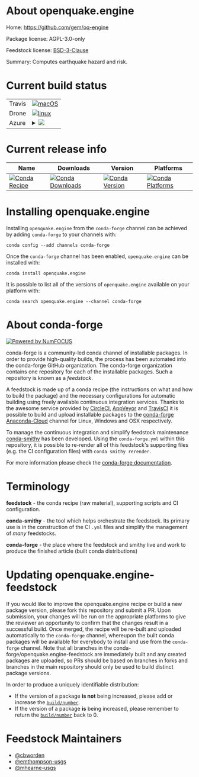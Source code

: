 About openquake.engine
======================

Home: https://github.com/gem/oq-engine

Package license: AGPL-3.0-only

Feedstock license: [BSD-3-Clause](https://github.com/conda-forge/openquake.engine-feedstock/blob/master/LICENSE.txt)

Summary: Computes earthquake hazard and risk.

Current build status
====================


<table><tr>
    <td>Travis</td>
    <td>
      <a href="https://travis-ci.com/conda-forge/openquake.engine-feedstock">
        <img alt="macOS" src="https://img.shields.io/travis/com/conda-forge/openquake.engine-feedstock/master.svg?label=macOS">
      </a>
    </td>
  </tr><tr>
    <td>Drone</td>
    <td>
      <a href="https://cloud.drone.io/conda-forge/openquake.engine-feedstock">
        <img alt="linux" src="https://img.shields.io/drone/build/conda-forge/openquake.engine-feedstock/master.svg?label=Linux">
      </a>
    </td>
  </tr>
    
  <tr>
    <td>Azure</td>
    <td>
      <details>
        <summary>
          <a href="https://dev.azure.com/conda-forge/feedstock-builds/_build/latest?definitionId=3138&branchName=master">
            <img src="https://dev.azure.com/conda-forge/feedstock-builds/_apis/build/status/openquake.engine-feedstock?branchName=master">
          </a>
        </summary>
        <table>
          <thead><tr><th>Variant</th><th>Status</th></tr></thead>
          <tbody><tr>
              <td>linux_64_python3.6.____cpython</td>
              <td>
                <a href="https://dev.azure.com/conda-forge/feedstock-builds/_build/latest?definitionId=3138&branchName=master">
                  <img src="https://dev.azure.com/conda-forge/feedstock-builds/_apis/build/status/openquake.engine-feedstock?branchName=master&jobName=linux&configuration=linux_64_python3.6.____cpython" alt="variant">
                </a>
              </td>
            </tr><tr>
              <td>linux_64_python3.7.____cpython</td>
              <td>
                <a href="https://dev.azure.com/conda-forge/feedstock-builds/_build/latest?definitionId=3138&branchName=master">
                  <img src="https://dev.azure.com/conda-forge/feedstock-builds/_apis/build/status/openquake.engine-feedstock?branchName=master&jobName=linux&configuration=linux_64_python3.7.____cpython" alt="variant">
                </a>
              </td>
            </tr><tr>
              <td>linux_64_python3.8.____cpython</td>
              <td>
                <a href="https://dev.azure.com/conda-forge/feedstock-builds/_build/latest?definitionId=3138&branchName=master">
                  <img src="https://dev.azure.com/conda-forge/feedstock-builds/_apis/build/status/openquake.engine-feedstock?branchName=master&jobName=linux&configuration=linux_64_python3.8.____cpython" alt="variant">
                </a>
              </td>
            </tr><tr>
              <td>linux_aarch64_python3.6.____cpython</td>
              <td>
                <a href="https://dev.azure.com/conda-forge/feedstock-builds/_build/latest?definitionId=3138&branchName=master">
                  <img src="https://dev.azure.com/conda-forge/feedstock-builds/_apis/build/status/openquake.engine-feedstock?branchName=master&jobName=linux&configuration=linux_aarch64_python3.6.____cpython" alt="variant">
                </a>
              </td>
            </tr><tr>
              <td>linux_aarch64_python3.7.____cpython</td>
              <td>
                <a href="https://dev.azure.com/conda-forge/feedstock-builds/_build/latest?definitionId=3138&branchName=master">
                  <img src="https://dev.azure.com/conda-forge/feedstock-builds/_apis/build/status/openquake.engine-feedstock?branchName=master&jobName=linux&configuration=linux_aarch64_python3.7.____cpython" alt="variant">
                </a>
              </td>
            </tr><tr>
              <td>linux_aarch64_python3.8.____cpython</td>
              <td>
                <a href="https://dev.azure.com/conda-forge/feedstock-builds/_build/latest?definitionId=3138&branchName=master">
                  <img src="https://dev.azure.com/conda-forge/feedstock-builds/_apis/build/status/openquake.engine-feedstock?branchName=master&jobName=linux&configuration=linux_aarch64_python3.8.____cpython" alt="variant">
                </a>
              </td>
            </tr><tr>
              <td>linux_ppc64le_python3.6.____cpython</td>
              <td>
                <a href="https://dev.azure.com/conda-forge/feedstock-builds/_build/latest?definitionId=3138&branchName=master">
                  <img src="https://dev.azure.com/conda-forge/feedstock-builds/_apis/build/status/openquake.engine-feedstock?branchName=master&jobName=linux&configuration=linux_ppc64le_python3.6.____cpython" alt="variant">
                </a>
              </td>
            </tr><tr>
              <td>linux_ppc64le_python3.7.____cpython</td>
              <td>
                <a href="https://dev.azure.com/conda-forge/feedstock-builds/_build/latest?definitionId=3138&branchName=master">
                  <img src="https://dev.azure.com/conda-forge/feedstock-builds/_apis/build/status/openquake.engine-feedstock?branchName=master&jobName=linux&configuration=linux_ppc64le_python3.7.____cpython" alt="variant">
                </a>
              </td>
            </tr><tr>
              <td>linux_ppc64le_python3.8.____cpython</td>
              <td>
                <a href="https://dev.azure.com/conda-forge/feedstock-builds/_build/latest?definitionId=3138&branchName=master">
                  <img src="https://dev.azure.com/conda-forge/feedstock-builds/_apis/build/status/openquake.engine-feedstock?branchName=master&jobName=linux&configuration=linux_ppc64le_python3.8.____cpython" alt="variant">
                </a>
              </td>
            </tr><tr>
              <td>osx_64_python3.6.____cpython</td>
              <td>
                <a href="https://dev.azure.com/conda-forge/feedstock-builds/_build/latest?definitionId=3138&branchName=master">
                  <img src="https://dev.azure.com/conda-forge/feedstock-builds/_apis/build/status/openquake.engine-feedstock?branchName=master&jobName=osx&configuration=osx_64_python3.6.____cpython" alt="variant">
                </a>
              </td>
            </tr><tr>
              <td>osx_64_python3.7.____cpython</td>
              <td>
                <a href="https://dev.azure.com/conda-forge/feedstock-builds/_build/latest?definitionId=3138&branchName=master">
                  <img src="https://dev.azure.com/conda-forge/feedstock-builds/_apis/build/status/openquake.engine-feedstock?branchName=master&jobName=osx&configuration=osx_64_python3.7.____cpython" alt="variant">
                </a>
              </td>
            </tr><tr>
              <td>osx_64_python3.8.____cpython</td>
              <td>
                <a href="https://dev.azure.com/conda-forge/feedstock-builds/_build/latest?definitionId=3138&branchName=master">
                  <img src="https://dev.azure.com/conda-forge/feedstock-builds/_apis/build/status/openquake.engine-feedstock?branchName=master&jobName=osx&configuration=osx_64_python3.8.____cpython" alt="variant">
                </a>
              </td>
            </tr><tr>
              <td>win_64_python3.6.____cpython</td>
              <td>
                <a href="https://dev.azure.com/conda-forge/feedstock-builds/_build/latest?definitionId=3138&branchName=master">
                  <img src="https://dev.azure.com/conda-forge/feedstock-builds/_apis/build/status/openquake.engine-feedstock?branchName=master&jobName=win&configuration=win_64_python3.6.____cpython" alt="variant">
                </a>
              </td>
            </tr><tr>
              <td>win_64_python3.7.____cpython</td>
              <td>
                <a href="https://dev.azure.com/conda-forge/feedstock-builds/_build/latest?definitionId=3138&branchName=master">
                  <img src="https://dev.azure.com/conda-forge/feedstock-builds/_apis/build/status/openquake.engine-feedstock?branchName=master&jobName=win&configuration=win_64_python3.7.____cpython" alt="variant">
                </a>
              </td>
            </tr><tr>
              <td>win_64_python3.8.____cpython</td>
              <td>
                <a href="https://dev.azure.com/conda-forge/feedstock-builds/_build/latest?definitionId=3138&branchName=master">
                  <img src="https://dev.azure.com/conda-forge/feedstock-builds/_apis/build/status/openquake.engine-feedstock?branchName=master&jobName=win&configuration=win_64_python3.8.____cpython" alt="variant">
                </a>
              </td>
            </tr>
          </tbody>
        </table>
      </details>
    </td>
  </tr>
</table>

Current release info
====================

| Name | Downloads | Version | Platforms |
| --- | --- | --- | --- |
| [![Conda Recipe](https://img.shields.io/badge/recipe-openquake.engine-green.svg)](https://anaconda.org/conda-forge/openquake.engine) | [![Conda Downloads](https://img.shields.io/conda/dn/conda-forge/openquake.engine.svg)](https://anaconda.org/conda-forge/openquake.engine) | [![Conda Version](https://img.shields.io/conda/vn/conda-forge/openquake.engine.svg)](https://anaconda.org/conda-forge/openquake.engine) | [![Conda Platforms](https://img.shields.io/conda/pn/conda-forge/openquake.engine.svg)](https://anaconda.org/conda-forge/openquake.engine) |

Installing openquake.engine
===========================

Installing `openquake.engine` from the `conda-forge` channel can be achieved by adding `conda-forge` to your channels with:

```
conda config --add channels conda-forge
```

Once the `conda-forge` channel has been enabled, `openquake.engine` can be installed with:

```
conda install openquake.engine
```

It is possible to list all of the versions of `openquake.engine` available on your platform with:

```
conda search openquake.engine --channel conda-forge
```


About conda-forge
=================

[![Powered by NumFOCUS](https://img.shields.io/badge/powered%20by-NumFOCUS-orange.svg?style=flat&colorA=E1523D&colorB=007D8A)](http://numfocus.org)

conda-forge is a community-led conda channel of installable packages.
In order to provide high-quality builds, the process has been automated into the
conda-forge GitHub organization. The conda-forge organization contains one repository
for each of the installable packages. Such a repository is known as a *feedstock*.

A feedstock is made up of a conda recipe (the instructions on what and how to build
the package) and the necessary configurations for automatic building using freely
available continuous integration services. Thanks to the awesome service provided by
[CircleCI](https://circleci.com/), [AppVeyor](https://www.appveyor.com/)
and [TravisCI](https://travis-ci.com/) it is possible to build and upload installable
packages to the [conda-forge](https://anaconda.org/conda-forge)
[Anaconda-Cloud](https://anaconda.org/) channel for Linux, Windows and OSX respectively.

To manage the continuous integration and simplify feedstock maintenance
[conda-smithy](https://github.com/conda-forge/conda-smithy) has been developed.
Using the ``conda-forge.yml`` within this repository, it is possible to re-render all of
this feedstock's supporting files (e.g. the CI configuration files) with ``conda smithy rerender``.

For more information please check the [conda-forge documentation](https://conda-forge.org/docs/).

Terminology
===========

**feedstock** - the conda recipe (raw material), supporting scripts and CI configuration.

**conda-smithy** - the tool which helps orchestrate the feedstock.
                   Its primary use is in the construction of the CI ``.yml`` files
                   and simplify the management of *many* feedstocks.

**conda-forge** - the place where the feedstock and smithy live and work to
                  produce the finished article (built conda distributions)


Updating openquake.engine-feedstock
===================================

If you would like to improve the openquake.engine recipe or build a new
package version, please fork this repository and submit a PR. Upon submission,
your changes will be run on the appropriate platforms to give the reviewer an
opportunity to confirm that the changes result in a successful build. Once
merged, the recipe will be re-built and uploaded automatically to the
`conda-forge` channel, whereupon the built conda packages will be available for
everybody to install and use from the `conda-forge` channel.
Note that all branches in the conda-forge/openquake.engine-feedstock are
immediately built and any created packages are uploaded, so PRs should be based
on branches in forks and branches in the main repository should only be used to
build distinct package versions.

In order to produce a uniquely identifiable distribution:
 * If the version of a package **is not** being increased, please add or increase
   the [``build/number``](https://conda.io/docs/user-guide/tasks/build-packages/define-metadata.html#build-number-and-string).
 * If the version of a package **is** being increased, please remember to return
   the [``build/number``](https://conda.io/docs/user-guide/tasks/build-packages/define-metadata.html#build-number-and-string)
   back to 0.

Feedstock Maintainers
=====================

* [@cbworden](https://github.com/cbworden/)
* [@emthompson-usgs](https://github.com/emthompson-usgs/)
* [@mhearne-usgs](https://github.com/mhearne-usgs/)

